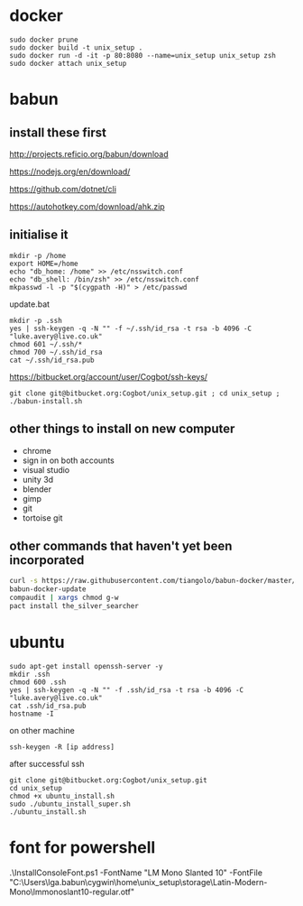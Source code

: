# docker

    sudo docker prune
    sudo docker build -t unix_setup .
    sudo docker run -d -it -p 80:8080 --name=unix_setup unix_setup zsh
    sudo docker attach unix_setup

# babun

## install these first ##

http://projects.reficio.org/babun/download

https://nodejs.org/en/download/

https://github.com/dotnet/cli

https://autohotkey.com/download/ahk.zip

## initialise it

    mkdir -p /home
	export HOME=/home
	echo "db_home: /home" >> /etc/nsswitch.conf
	echo "db_shell: /bin/zsh" >> /etc/nsswitch.conf
	mkpasswd -l -p "$(cygpath -H)" > /etc/passwd

update.bat

    mkdir -p .ssh
	yes | ssh-keygen -q -N "" -f ~/.ssh/id_rsa -t rsa -b 4096 -C "luke.avery@live.co.uk"
	chmod 601 ~/.ssh/*
    chmod 700 ~/.ssh/id_rsa
	cat ~/.ssh/id_rsa.pub

https://bitbucket.org/account/user/Cogbot/ssh-keys/

    git clone git@bitbucket.org:Cogbot/unix_setup.git ; cd unix_setup ; ./babun-install.sh

## other things to install on new computer ##

* chrome
* sign in on both accounts
* visual studio
* unity 3d
* blender
* gimp
* git
* tortoise git

## other commands that haven't yet been incorporated

``` sh
curl -s https://raw.githubusercontent.com/tiangolo/babun-docker/master/setup.sh | source /dev/stdin
babun-docker-update
compaudit | xargs chmod g-w
pact install the_silver_searcher
```

# ubuntu

    sudo apt-get install openssh-server -y
    mkdir .ssh
    chmod 600 .ssh
    yes | ssh-keygen -q -N "" -f .ssh/id_rsa -t rsa -b 4096 -C "luke.avery@live.co.uk"
    cat .ssh/id_rsa.pub
    hostname -I

on other machine

    ssh-keygen -R [ip address]

after successful ssh

    git clone git@bitbucket.org:Cogbot/unix_setup.git
    cd unix_setup
    chmod +x ubuntu_install.sh
    sudo ./ubuntu_install_super.sh
    ./ubuntu_install.sh

# font for powershell

.\InstallConsoleFont.ps1 -FontName "LM Mono Slanted 10" -FontFile "C:\Users\lga\.babun\cygwin\home\unix_setup\storage\Latin-Modern-Mono\lmmonoslant10-regular.otf"
